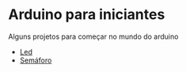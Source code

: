 # Arduino para iniciantes

Alguns projetos para começar no mundo do arduino
 - [Led](https://github.com/NAVELabs/ArduinoIniciantes/tree/master/01%20-%20Led)
 - [Semáforo](https://github.com/NAVELabs/ArduinoIniciantes/tree/master/02%20-%20Sem%C3%A1foro)
